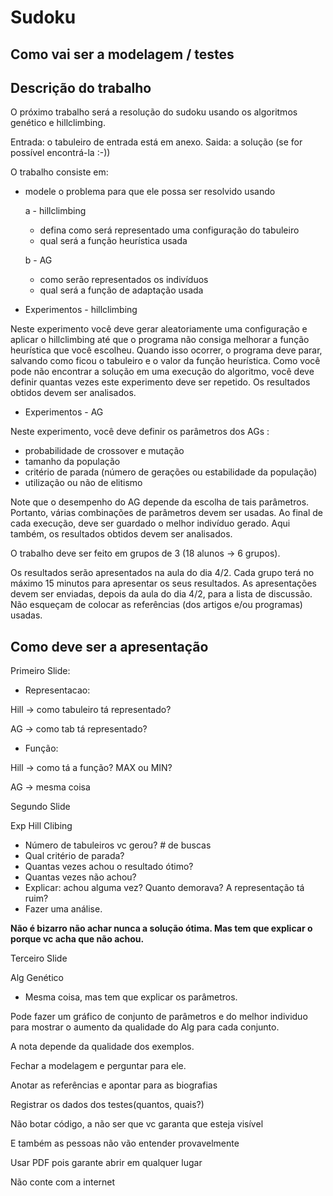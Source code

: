 # Sudoku

## Como vai ser a modelagem / testes

## Descrição do trabalho

O próximo trabalho será a resolução do sudoku usando os algoritmos genético e hillclimbing.

Entrada: o tabuleiro de entrada está em anexo.
Saida: a solução (se for possível encontrá-la :-))

O trabalho consiste em:

- modele o problema para que ele possa ser resolvido usando 

  a - hillclimbing 
    - defina como será representado uma configuração do tabuleiro
    - qual será a função heurística usada

  b - AG
    - como serão representados os indivíduos
    - qual será a função de adaptação usada

- Experimentos - hillclimbing

Neste experimento você deve gerar aleatoriamente uma configuração e aplicar o hillclimbing até que o programa não consiga melhorar a função heurística que você escolheu.
Quando isso ocorrer, o programa deve parar, salvando como ficou o tabuleiro e o valor da função heurística.
Como você pode não encontrar a solução em uma execução do algoritmo, você deve definir quantas vezes este experimento deve ser repetido.
Os resultados obtidos devem ser analisados. 

- Experimentos - AG

Neste experimento, você deve definir os parâmetros dos AGs :
- probabilidade de crossover e mutação
- tamanho da população
- critério de parada (número de gerações ou estabilidade da população)
- utilização ou não de elitismo

Note que o desempenho do AG depende da escolha de tais parâmetros. Portanto, várias combinações de parâmetros devem ser usadas. Ao final de cada execução, deve ser guardado o melhor indivíduo gerado.
Aqui também, os resultados obtidos devem ser analisados.

O trabalho deve ser feito em grupos de 3 (18 alunos -> 6 grupos).

Os resultados serão apresentados na aula do dia 4/2. Cada grupo terá no máximo 15 minutos para apresentar os seus resultados. As apresentações devem ser enviadas, depois da aula do dia 4/2, para a lista de discussão. Não esqueçam de colocar as referências (dos artigos e/ou programas) usadas.

## Como deve ser a apresentação

Primeiro Slide:

 - Representacao:

Hill -> como tabuleiro tá representado?

AG -> como tab tá representado?

 - Função:

Hill -> como tá a função? MAX ou MIN?

AG -> mesma coisa

Segundo Slide

Exp Hill Clibing

- Número de tabuleiros vc gerou? # de buscas
- Qual critério de parada?
- Quantas vezes achou o resultado ótimo?
- Quantas vezes não achou?
- Explicar: achou alguma vez? Quanto demorava? A representação tá ruim?
- Fazer uma análise.

**Não é bizarro não achar nunca a solução ótima. Mas tem que explicar o porque vc acha que não achou.**

Terceiro Slide

Alg Genético

- Mesma coisa, mas tem que explicar os parâmetros.

Pode fazer um gráfico de conjunto de parâmetros e do melhor individuo para mostrar o aumento da qualidade do Alg para cada conjunto.

A nota depende da qualidade dos exemplos.

Fechar a modelagem e perguntar para ele.

Anotar as referências e apontar para as biografias

Registrar os dados dos testes(quantos, quais?)

Não botar código, a não ser que vc garanta que esteja visível

E também as pessoas não vão entender provavelmente

Usar PDF pois garante abrir em qualquer lugar

Não conte com a internet
